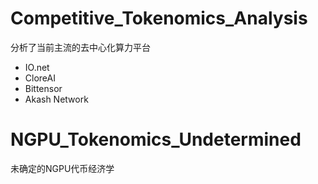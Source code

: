 # Competitive_Tokenomics_Analysis
分析了当前主流的去中心化算力平台
+ IO.net
+ CloreAI
+ Bittensor
+ Akash Network

# NGPU_Tokenomics_Undetermined
未确定的NGPU代币经济学

